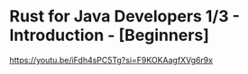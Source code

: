 # Rust for Java Developers 1/3 - Introduction - [Beginners] 

https://youtu.be/iFdh4sPC5Tg?si=F9KOKAagfXVg6r9x